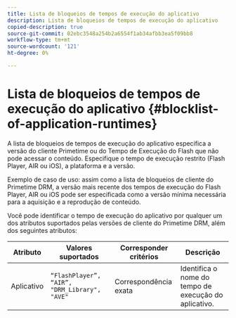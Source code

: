 ```yaml
---
title: Lista de bloqueios de tempos de execução do aplicativo
description: Lista de bloqueios de tempos de execução do aplicativo
copied-description: true
source-git-commit: 02ebc3548a254b2a6554f1ab34afbb3ea5f09bb8
workflow-type: tm+mt
source-wordcount: '121'
ht-degree: 0%

---
```


# Lista de bloqueios de tempos de execução do aplicativo {#blocklist-of-application-runtimes}

A lista de bloqueios de tempos de execução do aplicativo especifica a versão do cliente Primetime ou do Tempo de Execução do Flash que não pode acessar o conteúdo. Especifique o tempo de execução restrito (Flash Player, AIR ou iOS), a plataforma e a versão.

Exemplo de caso de uso: assim como a lista de bloqueios de cliente do Primetime DRM, a versão mais recente dos tempos de execução do Flash Player, AIR ou iOS pode ser especificada como a versão mínima necessária para a aquisição e a reprodução de conteúdo.

Você pode identificar o tempo de execução do aplicativo por qualquer um dos atributos suportados pelas versões de cliente do Primetime DRM, além dos seguintes atributos:

| **Atributo** | **Valores suportados** | **Corresponder critérios** | **Descrição** |
|---|---|---|---|
| Aplicativo | `“FlashPlayer”, “AIR”, "DRM_Library", "AVE"` | Correspondência exata | Identifica o nome do tempo de execução do aplicativo. |
